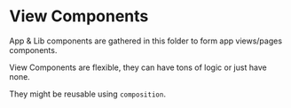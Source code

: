 # View Components
App & Lib components are gathered in this folder to form app views/pages components.

View Components are flexible, they can have tons of logic or just have none.

They might be reusable using `composition`.